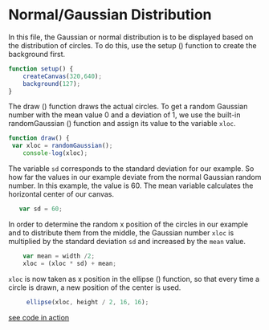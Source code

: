 # Normal/Gaussian Distribution

In this file, the Gaussian or normal distribution is to be displayed based on the distribution of circles. 
To do this, use the setup () function to create the background first.

```javascript
function setup() {
    createCanvas(320,640);
    background(127);     
}       
```

The draw () function draws the actual circles. To get a random Gaussian number with the mean value 0 and a deviation of 1, we use the built-in randomGaussian () function and assign its value to the variable `xloc`.

```javascript
function draw() {
 var xloc = randomGaussian();
    console-log(xloc);        
```

The variable `sd` corresponds to the standard deviation for our example. So how far the values in our example deviate from the normal Gaussian random number. In this example, the value is 60. 
The mean variable calculates the horizontal center of our canvas.

```javascript
   var sd = 60;        
```

In order to determine the random x position of the circles in our example and to distribute them from the middle, the Gaussian number `xloc` is multiplied by the standard deviation `sd` and increased by the `mean` value. 

```javascript
    var mean = width /2;
    xloc = (xloc * sd) + mean;        
```

`xloc` is now taken as x position in the ellipse () function, so that every time a circle is drawn, a new position of the center is used.

```javascript
     ellipse(xloc, height / 2, 16, 16);       
```
[see code in action](index.html)